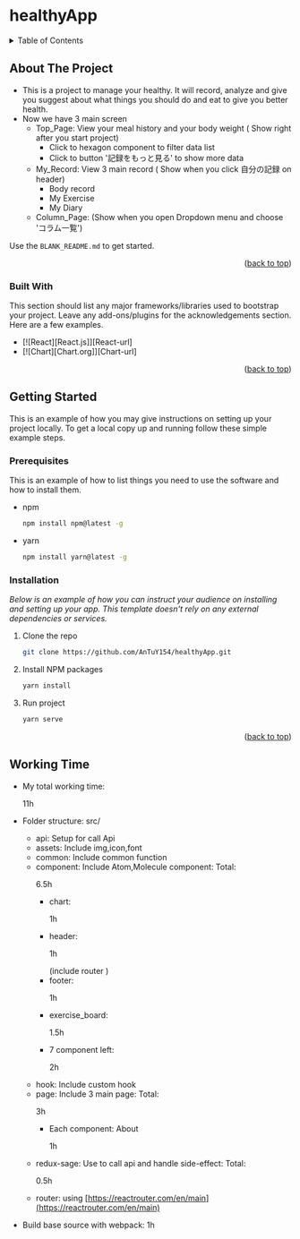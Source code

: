 # healthyApp
<!-- Improved compatibility of back to top link: See: https://github.com/othneildrew/Best-README-Template/pull/73 -->
<a name="readme-top"></a>
<!--
*** Thanks for checking out the Best-README-Template. If you have a suggestion
*** that would make this better, please fork the repo and create a pull request
*** or simply open an issue with the tag "enhancement".
*** Don't forget to give the project a star!
*** Thanks again! Now go create something AMAZING! :D
-->


<!-- TABLE OF CONTENTS -->
<details>
  <summary>Table of Contents</summary>
  <ol>
    <li>
      <a href="#about-the-project">About The Project</a>
      <ul>
        <li><a href="#built-with">Built With</a></li>
      </ul>
    </li>
    <li>
      <a href="#getting-started">Getting Started</a>
      <ul>
        <li><a href="#prerequisites">Prerequisites</a></li>
        <li><a href="#installation">Installation</a></li>
      </ul>
    </li>
    <li><a href="#workingtime">Working Time</a></li>

  </ol>
</details>



<!-- ABOUT THE PROJECT -->
## About The Project


- This is a project to manage your healthy. It will record, analyze and give you suggest about what things you should do and eat to give you better health.
- Now we have 3 main screen
    + Top_Page: View your meal history and your body weight ( Show right after you start project)
        * Click to hexagon component to filter data list 
        * Click to button '記録をもっと見る' to show more data 
    + My_Record: View 3 main record ( Show when you click 自分の記録 on header)
        * Body record
        * My Exercise
        * My Diary
    + Column_Page: (Show when you open Dropdown menu and choose 'コラム一覧')


Use the `BLANK_README.md` to get started.

<p align="right">(<a href="#readme-top">back to top</a>)</p>



### Built With

This section should list any major frameworks/libraries used to bootstrap your project. Leave any add-ons/plugins for the acknowledgements section. Here are a few examples.


* [![React][React.js]][React-url]
* [![Chart][Chart.org]][Chart-url]

<p align="right">(<a href="#readme-top">back to top</a>)</p>



<!-- GETTING STARTED -->
## Getting Started

This is an example of how you may give instructions on setting up your project locally.
To get a local copy up and running follow these simple example steps.

### Prerequisites

This is an example of how to list things you need to use the software and how to install them.
* npm
  ```sh
  npm install npm@latest -g
  ```
* yarn
  ```sh
  npm install yarn@latest -g
  ```

### Installation

_Below is an example of how you can instruct your audience on installing and setting up your app. This template doesn't rely on any external dependencies or services._

1. Clone the repo
   ```sh
   git clone https://github.com/AnTuY154/healthyApp.git
   ```
2. Install NPM packages
   ```sh
   yarn install
   ```
3. Run project
    ```sh
   yarn serve
   ```

<p align="right">(<a href="#readme-top">back to top</a>)</p>


## Working Time
- My total working time: <p color="red">11h</p>
- Folder structure: src/
    * api: Setup for call Api
    * assets: Include img,icon,font
    * common: Include common function
    * component: Include Atom,Molecule component: Total: <p color="red">6.5h</p>
        * chart: <p color="red">1h</p>
        * header: <p color="red">1h</p> (include router )
        * footer: <p color="red">1h</p>
        * exercise_board: <p color="red">1.5h</p>
        * 7 component left: <p color="red">2h</p>
    * hook: Include custom hook
    * page: Include 3 main page: Total: <p color="red">3h</p>
        * Each component: About <p color="red">1h</p>
    * redux-sage: Use to call api and handle side-effect: Total: <p color="red">0.5h</p>
    * router: using [https://reactrouter.com/en/main](https://reactrouter.com/en/main)

- Build base source with webpack: 1h


